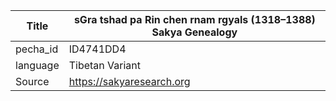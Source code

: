 |Title | sGra tshad pa Rin chen rnam rgyals (1318–1388) Sakya Genealogy 
| --- | --- 
|pecha_id | ID4741DD4
|language | Tibetan Variant
|Source | https://sakyaresearch.org